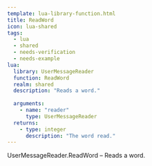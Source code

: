 ```yaml
---
template: lua-library-function.html
title: ReadWord
icon: lua-shared
tags:
  - lua
  - shared
  - needs-verification
  - needs-example
lua:
  library: UserMessageReader
  function: ReadWord
  realm: shared
  description: "Reads a word."
  
  arguments:
    - name: "reader"
      type: UserMessageReader
  returns:
    - type: integer
      description: "The word read."
---
```


<div class="lua__search__keywords">
UserMessageReader.ReadWord &#x2013; Reads a word.
</div>
